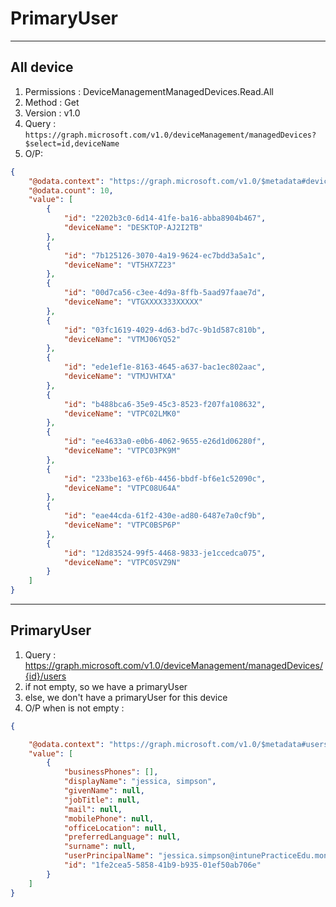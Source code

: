# PrimaryUser

---

## All device
1. Permissions : DeviceManagementManagedDevices.Read.All
2. Method : Get
3. Version : v1.0
4. Query : `https://graph.microsoft.com/v1.0/deviceManagement/managedDevices?$select=id,deviceName`
5. O/P:
````json
{
    "@odata.context": "https://graph.microsoft.com/v1.0/$metadata#deviceManagement/managedDevices(id,deviceName)",
    "@odata.count": 10,
    "value": [
        {
            "id": "2202b3c0-6d14-41fe-ba16-abba8904b467",
            "deviceName": "DESKTOP-AJ2I2TB"
        },
        {
            "id": "7b125126-3070-4a19-9624-ec7bdd3a5a1c",
            "deviceName": "VT5HX7Z23"
        },
        {
            "id": "00d7ca56-c3ee-4d9a-8ffb-5aad97faae7d",
            "deviceName": "VTGXXXX333XXXXX"
        },
        {
            "id": "03fc1619-4029-4d63-bd7c-9b1d587c810b",
            "deviceName": "VTMJ06YQ52"
        },
        {
            "id": "ede1ef1e-8163-4645-a637-bac1ec802aac",
            "deviceName": "VTMJVHTXA"
        },
        {
            "id": "b488bca6-35e9-45c3-8523-f207fa108632",
            "deviceName": "VTPC02LMK0"
        },
        {
            "id": "ee4633a0-e0b6-4062-9655-e26d1d06280f",
            "deviceName": "VTPC03PK9M"
        },
        {
            "id": "233be163-ef6b-4456-bbdf-bf6e1c52090c",
            "deviceName": "VTPC08U64A"
        },
        {
            "id": "eae44cda-61f2-430e-ad80-6487e7a0cf9b",
            "deviceName": "VTPC0BSP6P"
        },
        {
            "id": "12d83524-99f5-4468-9833-je1ccedca075",
            "deviceName": "VTPC0SVZ9N"
        }
    ]
}
````

---

## PrimaryUser
1. Query : https://graph.microsoft.com/v1.0/deviceManagement/managedDevices/{id}/users
2. if not empty, so we have a primaryUser
3. else, we don't have a primaryUser for this device
4. O/P when is not empty :
````json
{

    "@odata.context": "https://graph.microsoft.com/v1.0/$metadata#users",
    "value": [
        {
            "businessPhones": [],
            "displayName": "jessica, simpson",
            "givenName": null,
            "jobTitle": null,
            "mail": null,
            "mobilePhone": null,
            "officeLocation": null,
            "preferredLanguage": null,
            "surname": null,
            "userPrincipalName": "jessica.simpson@intunePracticeEdu.montreal.ca",
            "id": "1fe2cea5-5858-41b9-b935-01ef50ab706e"
        }
    ]
}
````

